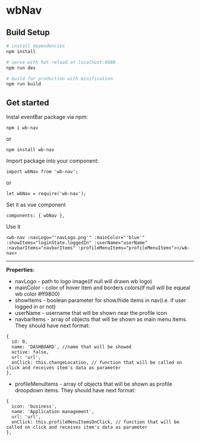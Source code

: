 # wbNav


## Build Setup

``` bash
# install dependencies
npm install

# serve with hot reload at localhost:8080
npm run dev

# build for production with minification
npm run build
```

## Get started

Instal eventBar package via npm:

  `npm i wb-nav` 

  or

  `npm install wb-nav`

Import package into your component: 

`import wbNav from 'wb-nav';`

or

`let wbNav = require('wb-nav');`

Set it as vue component

`components: { wbNav },`

Use it

`<wb-nav :navLogo="'navLogo.png'" :mainColor="'blue'" :showItems="loginState.loggedIn" :userName="userName" :navbarItems="navbarItems" :profileMenuItems="profileMenuItems"></wb-nav>`

---

**Properties:**

* navLogo - path to logo image(if null will drawn wb logo)
* mainColor - color of hover item and borders colors(if null will be equeal wb color #ff9800)
* showItems - boolean parameter for show/hide items in nav(i.e. if user logged in or not)
* userName - username that will be shown near the profile icon
* navbarItems - array of objects that will be shown as main menu items. They should have next format:

```
{
  id: 0,
  name: 'DASHBOARD', //name that will be showed
  active: false,
  url: 'url', 
  onClick: this.changeLocation, // function that will be called on click and receives item's data as parameter
},
```

* profileMenuItems - array of objects that will be shown as profile droopdown items. They should have next format:

```
{
  icon: 'business',
  name: 'Application management',
  url: 'url',
  onClick: this.profileMenuItemsOnClick, // function that will be called on click and receives item's data as parameter
},
```
